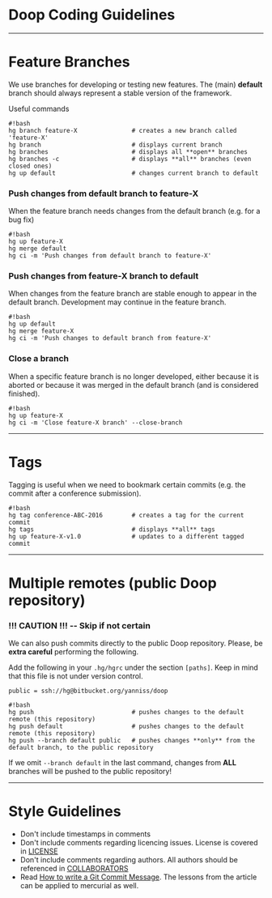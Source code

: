 # Doop Coding Guidelines

----

# Feature Branches

We use branches for developing or testing new features. The (main) **default** branch should always represent a stable version of the framework.

Useful commands

```
#!bash
hg branch feature-X               # creates a new branch called 'feature-X'
hg branch                         # displays current branch
hg branches                       # displays all **open** branches
hg branches -c                    # displays **all** branches (even closed ones)
hg up default                     # changes current branch to default
```

### Push changes from default branch to feature-X

When the feature branch needs changes from the default branch (e.g. for a bug fix)

```
#!bash
hg up feature-X
hg merge default
hg ci -m 'Push changes from default branch to feature-X'

```

### Push changes from feature-X branch to default

When changes from the feature branch are stable enough to appear in the default branch. Development may continue in the feature branch.

```
#!bash
hg up default
hg merge feature-X
hg ci -m 'Push changes to default branch from feature-X'
```

### Close a branch

When a specific feature branch is no longer developed, either because it is aborted or because it was merged in the default branch (and is considered finished).

```
#!bash
hg up feature-X
hg ci -m 'Close feature-X branch' --close-branch
```

----

# Tags

Tagging is useful when we need to bookmark certain commits (e.g. the commit after a conference submission).

```
#!bash
hg tag conference-ABC-2016        # creates a tag for the current commit
hg tags                           # displays **all** tags
hg up feature-X-v1.0              # updates to a different tagged commit
```

----

# Multiple remotes (public Doop repository)
### !!! CAUTION !!! -- Skip if not certain

We can also push commits directly to the public Doop repository. Please, be **extra careful** performing the following.

Add the following in your `.hg/hgrc` under the section `[paths]`. Keep in mind that this file is not under version control.

`public = ssh://hg@bitbucket.org/yanniss/doop`

```
#!bash
hg push                           # pushes changes to the default remote (this repository)
hg push default                   # pushes changes to the default remote (this repository)
hg push --branch default public   # pushes changes **only** from the default branch, to the public repository
```

If we omit `--branch default` in the last command, changes from **ALL** branches will be pushed to the public repository!

----

# Style Guidelines

* Don't include timestamps in comments
* Don't include comments regarding licencing issues. License is covered in [LICENSE](LICENSE)
* Don't include comments regarding authors. All authors should be referenced in [COLLABORATORS](COLLABORATORS)
* Read [How to write a Git Commit Message](http://chris.beams.io/posts/git-commit/). The lessons from the article can be applied to mercurial as well.
